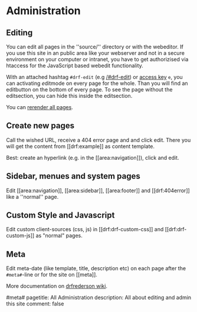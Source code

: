 # Administration

## Editing

You can edit all pages in the ''source/'' directory or with the webeditor.
If you use this site in an public area like your webserver and not in a secure environment on your computer or intranet, you have to get authorizised via htaccess for the JavaScript based webedit functionality. 

With an attached hashtag `#drf-edit` (e.g [/#drf-edit](/#drf-edit)) or [access key](//en.wikipedia.org/wiki/Access_key) `e`, you can activating *e*ditmode on every page for the whole. Than you will find an editbutton on the bottom of every page. To see the page without the editsection, you can hide this inside the editsection.


You can [rerender all pages](/_drf/make.php).

## Create new pages

Call the wished URL, receive a 404 error page and and click edit. There you will get the content from [[drf:example]] as content template.

Best: create an hyperlink (e.g. in the [[area:navigation]]), click and edit.

## Sidebar, menues and system pages

Edit [[area:navigation]], [[area:sidebar]], [[area:footer]] and [[drf:404error]] like a ''normal'' page.

## Custom Style and Javascript

Edit custom client-sources (css, js) in [[drf:drf-custom-css]] and [[drf:drf-custom-js]] as "normal" pages.

## Meta

Edit meta-date (like template, title, description etc) on each page after the <code>#meta#</code>-line or for the site on [[meta]].


More documentation on [drfrederson wiki](https://github.com/klml/drfrederson/wiki/drfrederson).

#meta#
pagetitle: All Administration
description: All about editing and admin this site
comment: false
